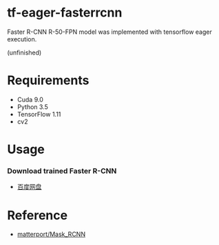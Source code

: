 # tf-eager-fasterrcnn
Faster R-CNN R-50-FPN model was implemented with tensorflow eager execution. 

(unfinished)


# Requirements
- Cuda 9.0
- Python 3.5
- TensorFlow 1.11
- cv2

# Usage


### Download trained Faster R-CNN

- [百度网盘](https://pan.baidu.com/s/1I5PGkpvnDSduJnngoWuktQ)


# Reference

- [matterport/Mask_RCNN](https://github.com/matterport/Mask_RCNN)